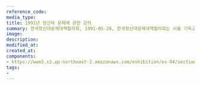 ```yaml
---
reference_code:
media_type:
title: 1991년 정신대 문제에 관한 강의
summary: 한국정신대문제대책협의회, 1991-05-28, 한국정신대문제대책협의회는 서울 기독교회관에서 일본군'위안부' 문제에 관한 강연회를 개최했다.
image:
description:
modified_at:
created_at:
components:
- https://wwm3.s3.ap-northeast-2.amazonaws.com/exhibition/ex-04/section-01-right/13_정신대+문제에+관한+강의.JPG
tags:
-
---
```

